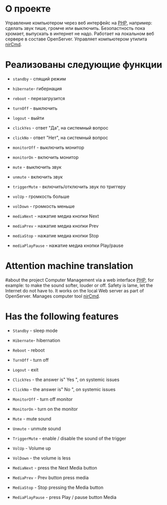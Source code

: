 # О проекте
Управление компьютером через веб интерфейс на [PHP](http://php.net/), например: сделать звук тише, громче или выключить. Безопастность пока хромает, выпускать в интернет не надо. Работает на локальном веб сервере в составе OpenServer. Управляет компьютером утилита [nirCmd](http://nircmd.nirsoft.net/).


# Реализованы следующие функции
* `standby` - спящий режим
* `hibernate`- гибернация
* `reboot` - перезагрузится
* `turnOff` - выключить
* `logout` - выйти
* `clickYes` - ответ "Да", на системный вопрос
* `clickNo` - ответ "Нет", на системный вопрос
* `monitorOff` - выключить монитор
* `monitorOn` - включить монитор

* `mute` - выключить звук
* `unmute` - включить звук
* `triggerMute` - включить/отключить звук по триггеру
* `volUp` - громкость больше
* `volDown` - громкость меньше 
* `mediaNext` - нажатие медиа кнопки Next
* `mediaPrev` - нажатие медиа кнопки Prev
* `mediaStop` - нажатие медиа кнопки Stop
* `mediaPlayPause` - нажатие медиа кнопки Play/pause


# Attention machine translation

#about the project
Computer Management via a web interface [PHP](http://php.net/), for example: to make the sound softer, louder or off. Safety is lame, let the Internet do not have to. It works on the local Web server as part of OpenServer. Manages computer tool [nirCmd](http://nircmd.nirsoft.net/).

# Has the following features
* `Standby` - sleep mode
* `Hibernate`- hibernation
* `Reboot` - reboot
* `TurnOff` - turn off
* `Logout` - exit
* `ClickYes` - the answer is" Yes ", on systemic issues
* `ClickNo` - the answer is" No ", on systemic issues
* `MonitorOff` - turn off monitor
* `MonitorOn` - turn on the monitor

* `Mute` - mute sound
* `Unmute` - unmute sound
* `TriggerMute` - enable / disable the sound of the trigger
* `VolUp` - Volume up
* `VolDown` - the volume is less
* `MediaNext` - press the Next Media button
* `MediaPrev` - Prev button press media 
* `MediaStop` - Stop pressing the Media button
* `MediaPlayPause` - press Play / pause button Media